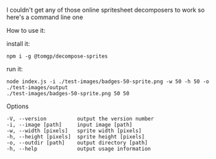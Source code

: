 I couldn't get any of those online spritesheet decomposers to work so here's a command line one

How to use it:

install it:

`npm i -g @tomgp/decompose-sprites`

run it:

```
node index.js -i ./test-images/badges-50-sprite.png -w 50 -h 50 -o ./test-images/output
./test-images/badges-50-sprite.png 50 50
```

Options
```
-V, --version          output the version number
-i, --image [path]     input image [path]
-w, --width [pixels]   sprite width [pixels]
-h, --height [pixels]  sprite height [pixels]
-o, --outdir [path]    output directory [path]
-h, --help             output usage information
```

